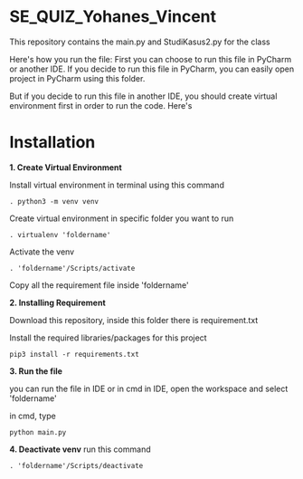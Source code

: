 # SE_QUIZ_Yohanes_Vincent

This repository contains the main.py and StudiKasus2.py for the class

Here's how you run the file:
First you can choose to run this file in PyCharm or another IDE.
If you decide to run this file in PyCharm, you can easily open project in PyCharm using this folder.

But if you decide to run this file in another IDE, you should create virtual environment first in order to run the code.
Here's

# Installation

**1. Create Virtual Environment**


Install virtual environment in terminal using this command
```
. python3 -m venv venv
```
Create virtual environment in specific folder you want to run
```
. virtualenv 'foldername'
```
Activate the venv
```
. 'foldername'/Scripts/activate
```

Copy all the requirement file inside 'foldername'




**2. Installing Requirement**


Download this repository, inside this folder there is requirement.txt

Install the required libraries/packages for this project
```
pip3 install -r requirements.txt
```



**3. Run the file**


you can run the file in IDE or in cmd
in IDE, open the workspace and select 'foldername'

in cmd, type
```
python main.py
```



**4. Deactivate venv**
run this command 
```
. 'foldername'/Scripts/deactivate
```
